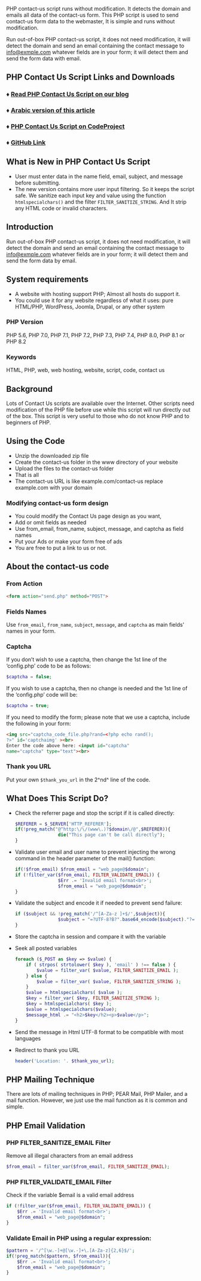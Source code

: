 PHP contact-us script runs without modification. It detects the domain and emails all data of the contact-us form.
This PHP script is used to send contact-us form data to the webmaster, It is simple and runs without modification.

Run out-of-box PHP contact-us script, it does not need modification, it will detect the domain and send an email containing the contact message to info@exmple.com whatever fields are in your form; it will detect them and send the form data with email.

PHP Contact Us Script Links and Downloads
-------------------------------
### ♦ [Read PHP Contact Us Script on our blog](https://www.miniindustry.com/d/newpast/post/simple-php-contact-form-script)
### ♦ [Arabic version of this article](https://www.miniindustry.com/d/ar/newpast/post/كود-اتصل-بنا-php-html)
### ♦ [PHP Contact Us Script on CodeProject](https://www.codeproject.com/KB/PHP/1139299.aspx)
### ♦ [GitHub Link](https://github.com/NewPast/PHP-Contact-Us-Script)

What is New in PHP Contact Us Script
------------------------------------
* User must enter data in the name field, email, subject, and message before submitting.
* The new version contains more user input filtering. So it keeps the script safe. We sanitize each input key and value using the function <code>htmlspecialchars()</code> and the filter  <code>FILTER_SANITIZE_STRING</code>. And It strip any HTML code or invalid characters.

Introduction
------------
Run out-of-box PHP contact-us script, it does not need modification, it will detect the domain and send an email containing the contact message
to info@exmple.com whatever fields are in your form; it will detect them and send the form data by email.

System requirements
-------------------
* A website with hosting support PHP; Almost all hosts do support it.
* You could use it for any website regardless of what it uses: pure HTML/PHP, WordPress, Joomla, Drupal, or any other system 
### PHP Version
PHP 5.6,  PHP 7.0, PHP 7.1, PHP 7.2, PHP 7.3, PHP 7.4, PHP 8.0, PHP 8.1 or PHP 8.2
### Keywords
HTML, PHP, web, web hosting, website, script, code, contact us

Background
----------
Lots of Contact Us scripts are available over the Internet. Other scripts need modification of the PHP file before use while this script
will run directly out of the box. This script is very useful to those who do not know PHP and to beginners of PHP.

Using the Code
--------------
* Unzip the downloaded zip file
* Create the contact-us folder in the www directory of your website
* Upload the files to the contact-us folder
* That is all
* The contact-us URL is like example.com/contact-us replace example.com with your domain
### Modifying contact-us form design
* You could modify the Contact Us page design as you want,
* Add or omit fields as needed
* Use from_email, from_name, subject, message, and captcha as field names
* Put your Ads or make your form free of ads
* You are free to put a link to us or not. 
## About the contact-us code
### From Action
```html
<form action="send.php" method="POST">
```
### Fields Names
Use `from_email`, `from_name`, `subject`, `message`, and `captcha` as
main fields' names in your form.
### Captcha
If you don’t wish to use a captcha, then change the 1st line of the ‘config.php’ code to be as follows:
```php
$captcha = false;
```
If you wish to use a captcha, then no change is needed and the 1st line of the ‘config.php’ code will be:
```php
$captcha = true;
```
If you need to modify the form; please note that we use a captcha, include the following in your form:
```html
<img src="captcha_code_file.php?rand=<?php echo rand(); 
?>" id='captchaimg' ><br>
Enter the code above here: <input id="captcha" 
name="captcha" type="text"><br>
```
### Thank you URL
Put your own `$thank_you_url` in the 2^nd^ line of the code.

What Does This Script Do?
-------------------------
*   Check the referrer page and stop the script if it is called
    directly:

    ```php
    $REFERER = $_SERVER['HTTP_REFERER'];
    if(!preg_match("@^http:\/\/(www\.)?$domain\/@",$REFERER)){
                    die("This page can't be call directly");
    }
    ```
*   Validate user email and user name to prevent injecting the wrong
    command in the header parameter of the mail() function:

    ```php
    if(!$from_email) $from_email = "web_page@$domain";
    if (!filter_var($from_email, FILTER_VALIDATE_EMAIL)) {
                    $Err .= 'Invalid email format<br>';
                    $from_email = "web_page@$domain";
    }
    ```
*   Validate the subject and encode it if needed to prevent send failure:
    ```php
    if ($subject && !preg_match('/^[A-Za-z ]+$/',$subject)){
                    $subject = "=?UTF-8?B?".base64_encode($subject)."?=";
    }
    ```
*   Store the captcha in session and compare it with the variable
*   Seek all posted variables
    ```php
    foreach ($_POST as $key => $value) {
        if ( strpos( strtolower( $key ), 'email' ) !== false ) {
            $value = filter_var( $value, FILTER_SANITIZE_EMAIL );
        } else {
            $value = filter_var( $value, FILTER_SANITIZE_STRING );
        }
        $value = htmlspecialchars( $value );
        $key = filter_var( $key, FILTER_SANITIZE_STRING );
        $key = htmlspecialchars( $key );
        $value = htmlspecialchars($value);
        $message_html .= "<h2>$key</h2><p>$value</p>";
    }
    ```
*   Send the message in Html UTF-8 format to be compatible with most
    languages
*   Redirect to thank you URL
    ```php
    header('Location: '. $thank_you_url);
    ```
 
PHP Mailing Technique
---------------------
There are lots of mailing techniques in PHP; PEAR Mail, PHP Mailer, and
a mail function. However, we just use the mail function as it is common
and simple.

PHP Email Validation
--------------------
### PHP FILTER\_SANITIZE\_EMAIL Filter
Remove all illegal characters from an email address

```php
$from_email = filter_var($from_email, FILTER_SANITIZE_EMAIL);
```
### PHP FILTER\_VALIDATE\_EMAIL Filter
Check if the variable \$email is a valid email address

```php
if (!filter_var($from_email, FILTER_VALIDATE_EMAIL)) {                    
    $Err .= 'Invalid email format<br>';               
    $from_email = "web_page@$domain";
}
```
### Validate Email in PHP using a regular expression:
```php
$pattern = '/^[\w.-]+@[\w.-]+\.[A-Za-z]{2,6}$/';
if(!preg_match($pattern, $from_email)){ 
    $Err .= 'Invalid email format<br>';               
    $from_email = "web_page@$domain";
}
```
